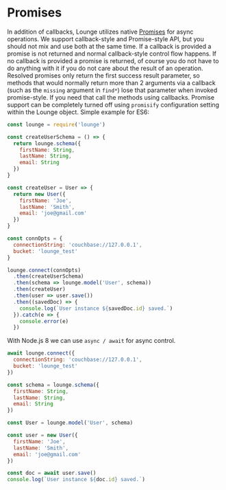 # Promises

In addition of callbacks, Lounge utilizes native [Promises](https://developer.mozilla.org/en-US/docs/Web/JavaScript/Reference/Global_Objects/Promise) for async operations. We support callback-style and Promise-style API, but you should not mix and use both at the same time. If a callback is provided a promise is not returned and normal callback-style
control flow happens. If no callback is provided a promise is returned, of course you do not have to do anything with it if you do not care about the result of an operation. Resolved promises only return the first success result parameter, so
methods that would normally return more than 2 arguments via a callback (such as the `missing` argument in `find*`) lose that parameter when invoked promise-style. If you need that call the methods using callbacks. Promise support can be completely turned off using `promisify` configuration setting within the Lounge object. Simple example for ES6:

```js
const lounge = require('lounge')

const createUserSchema = () => {
  return lounge.schema({
    firstName: String,
    lastName: String,
    email: String
  })
}

const createUser = User => {
  return new User({
    firstName: 'Joe',
    lastName: 'Smith',
    email: 'joe@gmail.com'
  })
}

const connOpts = {
  connectionString: 'couchbase://127.0.0.1',
  bucket: 'lounge_test'
}

lounge.connect(connOpts)
  .then(createUserSchema)
  .then(schema => lounge.model('User', schema))
  .then(createUser)
  .then(user => user.save())
  .then((savedDoc) => {
    console.log(`User instance ${savedDoc.id} saved.`)
  }).catch(e => {
    console.error(e)
  })
```

With Node.js 8 we can use `async / await` for async control.

```js
await lounge.connect({
  connectionString: 'couchbase://127.0.0.1',
  bucket: 'lounge_test'
})

const schema = lounge.schema({
  firstName: String,
  lastName: String,
  email: String
})

const User = lounge.model('User', schema)

const user = new User({
  firstName: 'Joe',
  lastName: 'Smith',
  email: 'joe@gmail.com'
})

const doc = await user.save()
console.log(`User instance ${doc.id} saved.`)
```
